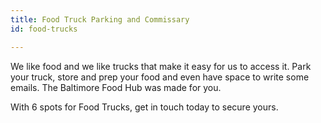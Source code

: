 ```yaml
---
title: Food Truck Parking and Commissary
id: food-trucks

---
```


We like food and we like trucks that make it easy for us to access it. Park your truck, store and prep your
food and even have space to write some emails. The Baltimore Food Hub was made for you.

With 6 spots for Food Trucks, get in touch today to secure yours.
